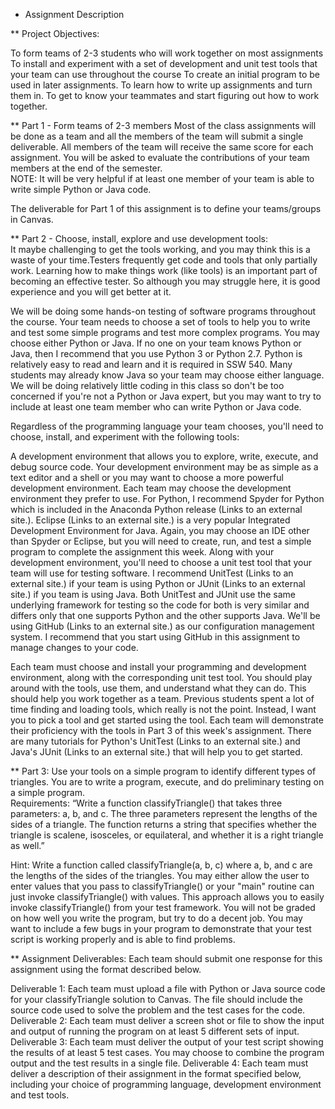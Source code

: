 * Assignment Description

** Project Objectives:

To form teams of 2-3 students who will work together on most assignments
To install and experiment with a set of development and unit test tools that your team can use throughout the course
To create an initial program to be used in later assignments.
To learn how to write up assignments and turn them in.
To get to know your teammates and start figuring out how to work together.

** Part 1 - Form teams of 2-3 members
Most of the class assignments will be done as a team and all the members of the team will submit a single deliverable.   All members of the team will receive the same score for each assignment.   You will be asked to evaluate the contributions of your team members at the end of the semester.  
NOTE: It will be very helpful if at least one member of your team is able to write simple Python or Java code.

The deliverable for Part 1 of this assignment is to define your teams/groups in Canvas.

** Part 2 - Choose, install, explore and use development tools:   
It maybe challenging to get the tools working, and you may think this is a waste of your time.Testers frequently get code and tools that only partially work. Learning how to make things work (like tools) is an important part of becoming an effective tester. So although you may struggle here, it is good experience and you will get better at it.

We will be doing some hands-on testing of software programs throughout the course.   Your team needs to choose a set of tools to help you to write and test some simple programs and test more complex programs.    You may choose either Python or Java.    If no one on your team knows Python or Java, then I recommend that you use Python 3 or Python 2.7.   Python is relatively easy to read and learn and it is required in SSW 540.  Many students may already know Java so your team may choose either language.  We will be doing relatively little coding in this class so don't be too concerned if you're not a Python or Java expert, but you may want to try to include at least one team member who can write Python or Java code.

Regardless of the programming language your team chooses, you'll need to choose, install, and experiment with the following tools:

A development environment that allows you to explore, write, execute, and debug source code.  Your development environment may be as simple as a text editor and a shell or you may want to choose a more powerful development environment.   Each team may choose the development environment they prefer to use.  For Python, I recommend Spyder for Python which is included in the Anaconda Python release (Links to an external site.). Eclipse (Links to an external site.) is a very popular Integrated Development Environment for Java.  Again, you may choose an IDE other than Spyder or Eclipse, but you will need to create, run, and test a simple program to complete the assignment this week.
Along with your development environment, you'll need to choose a unit test tool that your team will use for testing software.   I recommend UnitTest (Links to an external site.) if your team is using Python or JUnit (Links to an external site.) if you team is using Java.  Both UnitTest and JUnit use the same underlying framework for testing so the code for both is very similar and differs only that one supports Python and the other supports Java.
We'll be using GitHub (Links to an external site.) as our configuration management system. I recommend that you start using GitHub in this assignment to manage changes to your code.

Each team must choose and install your programming and development environment, along with the corresponding unit test tool.    You should play around with the tools, use them, and understand what they can do. This should help you work together as a team.    Previous students spent a lot of time finding and loading tools, which really is not the point. Instead, I want you to pick a tool and get started using the tool.  Each team will demonstrate their proficiency with the tools in Part 3 of this week's assignment.  There are many tutorials for Python's UnitTest (Links to an external site.) and Java's JUnit (Links to an external site.) that will help you to get started.    

** Part 3: Use your tools on a simple program to identify different types of triangles.
You are to write a program, execute, and do preliminary testing on a simple program.  
Requirements: “Write a function classifyTriangle() that takes three  parameters: a, b, and c. The three parameters represent the lengths of the sides of a triangle. The function returns a string that specifies whether the triangle is scalene, isosceles, or equilateral, and whether it is a right triangle as well.”

Hint:  Write a function called classifyTriangle(a, b, c) where a, b, and c are the lengths of the sides of the triangles.   You may either allow the user to enter values that you pass to classifyTriangle() or your "main" routine can just invoke classifyTriangle() with values.   This approach allows you to easily invoke classifyTriangle() from your test framework.
You will not be graded on how well you write the program, but try to do a decent job.  You may want to include a few bugs in your program to demonstrate that your test script is working properly and is able to find problems.

** Assignment Deliverables:
Each team should submit one response for this assignment using the format described below.

Deliverable 1: Each team must upload a file with Python or Java source code for your classifyTriangle solution to Canvas.  The file should include the source code used to solve the problem and the test cases for the code.
Deliverable 2: Each team must deliver a screen shot or file to show the input and output of running the program on at least 5 different sets of input.
Deliverable 3: Each team must deliver the output of your test script showing the results of at least 5 test cases.  You may choose to combine the  program output and the test results in a single file.
Deliverable 4: Each team must deliver a description of their assignment in the format specified below, including your choice of programming language, development environment and test tools. 
